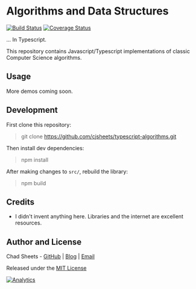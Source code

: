 Algorithms and Data Structures
==============================

[![Build Status](https://travis-ci.org/cjsheets/typescript-algorithms.svg?branch=master)](https://travis-ci.org/cjsheets/typescript-algorithms)
[![Coverage Status](https://coveralls.io/repos/github/cjsheets/typescript-algorithms/badge.svg?branch=master)](https://coveralls.io/github/cjsheets/typescript-algorithms?branch=master)

... In Typescript.

This repository contains Javascript/Typescript implementations of classic Computer Science algorithms.

Usage
-----------
More demos coming soon.


Development
-----------
First clone this repository:

> git clone https://github.com/cjsheets/typescript-algorithms.git

Then install dev dependencies:

> npm install

After making changes to `src/`, rebuild the library:

> npm build

Credits
-------

- I didn't invent anything here. Libraries and the internet are excellent resources.

Author and License
------------------

Chad Sheets - [GitHub](https://github.com/cjsheets) | [Blog](http://chadsheets.com/) | [Email](mailto:chad@cjsheets.com)

Released under the [MIT License](https://tldrlegal.com/license/mit-license)

[![Analytics](https://cjs-beacon.appspot.com/UA-10006093-3/github/cjsheets/typescript-algorithms?pixel)](https://github.com/cjsheets/typescript-algorithms)